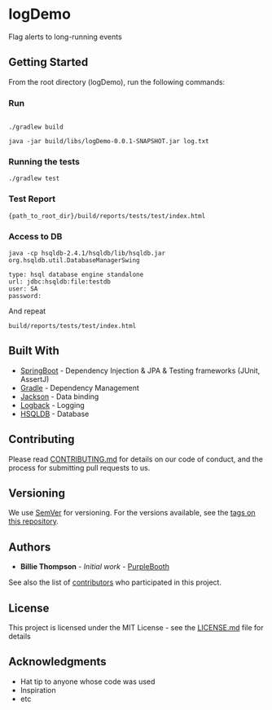 # logDemo

Flag alerts to long-running events   

## Getting Started

From the root directory (logDemo), run the following commands:
### Run

```

./gradlew build

java -jar build/libs/logDemo-0.0.1-SNAPSHOT.jar log.txt

```

### Running the tests
```
./gradlew test
```

### Test Report
```
{path_to_root_dir}/build/reports/tests/test/index.html
```

### Access to DB
```
java -cp hsqldb-2.4.1/hsqldb/lib/hsqldb.jar  org.hsqldb.util.DatabaseManagerSwing

type: hsql database engine standalone
url: jdbc:hsqldb:file:testdb
user: SA
password:
```


And repeat

```
build/reports/tests/test/index.html
```


## Built With

* [SpringBoot](http://www.dropwizard.io/1.0.2/docs/) - Dependency Injection & JPA & Testing frameworks (JUnit, AssertJ)
* [Gradle](https://maven.apache.org/) - Dependency Management
* [Jackson](https://github.com/FasterXML/jackson-databind) - Data binding
* [Logback](https://logback.qos.ch/) - Logging 
* [HSQLDB](http://hsqldb.org/) - Database

## Contributing

Please read [CONTRIBUTING.md](https://gist.github.com/PurpleBooth/b24679402957c63ec426) for details on our code of conduct, and the process for submitting pull requests to us.

## Versioning

We use [SemVer](http://semver.org/) for versioning. For the versions available, see the [tags on this repository](https://github.com/your/project/tags). 

## Authors

* **Billie Thompson** - *Initial work* - [PurpleBooth](https://github.com/PurpleBooth)

See also the list of [contributors](https://github.com/your/project/contributors) who participated in this project.

## License

This project is licensed under the MIT License - see the [LICENSE.md](LICENSE.md) file for details

## Acknowledgments

* Hat tip to anyone whose code was used
* Inspiration
* etc
